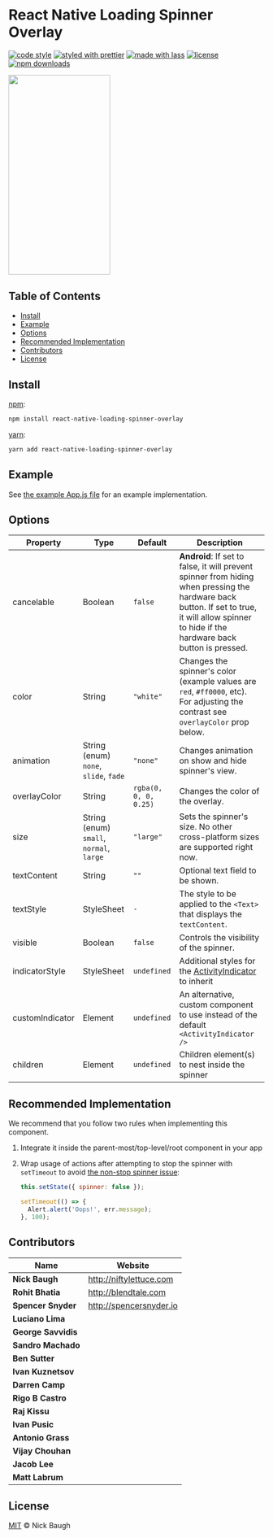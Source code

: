 # React Native Loading Spinner Overlay

[![code style](https://img.shields.io/badge/code_style-XO-5ed9c7.svg)](https://github.com/sindresorhus/xo)
[![styled with prettier](https://img.shields.io/badge/styled_with-prettier-ff69b4.svg)](https://github.com/prettier/prettier)
[![made with lass](https://img.shields.io/badge/made_with-lass-95CC28.svg)](https://github.com/lassjs/lass)
[![license](https://img.shields.io/github/license/joinspontaneous/react-native-loading-spinner-overlay.svg)](LICENSE)
[![npm downloads](https://img.shields.io/npm/dt/react-native-loading-spinner-overlay.svg)](https://npm.im/react-native-loading-spinner-overlay)

<img src="https://cdn.jsdelivr.net/gh/joinspontaneous/react-native-loading-spinner-overlay@1.0.0/media/demo.gif" width="200" height="393.5" alt="" />


## Table of Contents

* [Install](#install)
* [Example](#example)
* [Options](#options)
* [Recommended Implementation](#recommended-implementation)
* [Contributors](#contributors)
* [License](#license)


## Install

[npm][]:

```sh
npm install react-native-loading-spinner-overlay
```

[yarn][]:

```sh
yarn add react-native-loading-spinner-overlay
```


## Example

See [the example App.js file][example] for an example implementation.


## Options

| Property        | Type                                     | Default               | Description                                                                                                                                                                                      |
| --------------- | ---------------------------------------- | --------------------- | ------------------------------------------------------------------------------------------------------------------------------------------------------------------------------------------------ |
| cancelable      | Boolean                                  | `false`               | **Android**: If set to false, it will prevent spinner from hiding when pressing the hardware back button.  If set to true, it will allow spinner to hide if the hardware back button is pressed. |
| color           | String                                   | `"white"`             | Changes the spinner's color (example values are `red`, `#ff0000`, etc). For adjusting the contrast see `overlayColor` prop below.                                                                |
| animation       | String (enum) `none`, `slide`, `fade`    | `"none"`              | Changes animation on show and hide spinner's view.                                                                                                                                               |
| overlayColor    | String                                   | `rgba(0, 0, 0, 0.25)` | Changes the color of the overlay.                                                                                                                                                                |
| size            | String (enum) `small`, `normal`, `large` | `"large"`             | Sets the spinner's size. No other cross-platform sizes are supported right now.                                                                                                                  |
| textContent     | String                                   | `""`                  | Optional text field to be shown.                                                                                                                                                                 |
| textStyle       | StyleSheet                               | `-`                   | The style to be applied to the `<Text>` that displays the `textContent`.                                                                                                                         |
| visible         | Boolean                                  | `false`               | Controls the visibility of the spinner.                                                                                                                                                          |
| indicatorStyle  | StyleSheet                               | `undefined`           | Additional styles for the [ActivityIndicator](https://facebook.github.io/react-native/docs/activityindicator) to inherit                                                                         |
| customIndicator | Element                                  | `undefined`           | An alternative, custom component to use instead of the default `<ActivityIndicator />`                                                                                                           |
| children        | Element                                  | `undefined`           | Children element(s) to nest inside the spinner                                                                                                                                                   |


## Recommended Implementation

We recommend that you follow two rules when implementing this component.

1. Integrate it inside the parent-most/top-level/root component in your app
2. Wrap usage of actions after attempting to stop the spinner with `setTimeout` to avoid [the non-stop spinner issue](https://github.com/joinspontaneous/react-native-loading-spinner-overlay/issues/30):

   ```js
   this.setState({ spinner: false });

   setTimeout(() => {
     Alert.alert('Oops!', err.message);
   }, 100);
   ```


## Contributors

| Name                | Website                   |
| ------------------- | ------------------------- |
| **Nick Baugh**      | <http://niftylettuce.com> |
| **Rohit Bhatia**    | <http://blendtale.com>    |
| **Spencer Snyder**  | <http://spencersnyder.io> |
| **Luciano Lima**    |                           |
| **George Savvidis** |                           |
| **Sandro Machado**  |                           |
| **Ben Sutter**      |                           |
| **Ivan Kuznetsov**  |                           |
| **Darren Camp**     |                           |
| **Rigo B Castro**   |                           |
| **Raj Kissu**       |                           |
| **Ivan Pusic**      |                           |
| **Antonio Grass**   |                           |
| **Vijay Chouhan**   |                           |
| **Jacob Lee**       |                           |
| **Matt Labrum**     |                           |


## License

[MIT](LICENSE) © Nick Baugh


## 

[npm]: https://www.npmjs.com/

[yarn]: https://yarnpkg.com/

[example]: https://github.com/joinspontaneous/react-native-loading-spinner-overlay/blob/master/example/App.js
